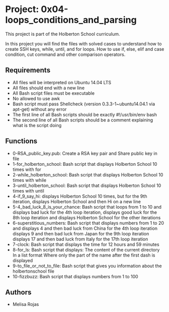 # Project: 0x04-loops_conditions_and_parsing

This project is part of the Holberton School curriculum.

In this project you will find the files with solved cases to understand how to create SSH keys, while, until, and for loops. How to use if, else, elif and case condition, cut command and other comparison operators.

## Requirements
* All files will be interpreted on Ubuntu 14.04 LTS
* All files should end with a new line
* All Bash script files must be executable
* No allowed to use awk
* Bash script must pass Shellcheck (version 0.3.3-1~ubuntu14.04.1 via apt-get) without any error
* The first line of all Bash scripts should be exactly #!/usr/bin/env bash
* The second line of all Bash scripts should be a comment explaining what is the script doing

## Functions

* 0-RSA_public_key.pub: Create a RSA key pair and Share public key in file
* 1-for_holberton_school: Bash script that displays Holberton School 10 times with for
* 2-while_holberton_school: Bash script that displays Holberton School 10 times with while
* 3-until_holberton_school: Bash script that displays Holberton School 10 times with until
* 4-if_9_say_hi: displays Holberton School 10 times, but for the 9th iteration, displays Holberton School and then Hi on a new line
* 5-4_bad_luck_8_is_your_chance: Bash script that loops from 1 to 10 and displays bad luck for the 4th loop iteration, displays good luck for the 8th loop iteration and displays Holberton School for the other iterations
* 6-superstitious_numbers: Bash script that displays numbers from 1 to 20 and 
    displays 4 and then bad luck from China for the 4th loop iteration
    displays 9 and then bad luck from Japan for the 9th loop iteration
    displays 17 and then bad luck from Italy for the 17th loop iteration
* 7-clock: Bash script that displays the time for 12 hours and 59 minutes
* 8-for_ls: Bash script that displays:
    The content of the current directory
    In a list format
    Where only the part of the name after the first dash is displayed
* 9-to_file_or_not_to_file: Bash script that gives you information about the holbertonschool file
* 10-fizzbuzz: Bash script that displays numbers from 1 to 100

## Authors
* Melisa Rojas

